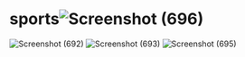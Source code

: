 # sports![Screenshot (696)](https://user-images.githubusercontent.com/68684813/187170915-21360188-db6b-428b-9938-0f81fcaa843a.png)
![Screenshot (692)](https://user-images.githubusercontent.com/68684813/187170924-9c720fcc-1b62-4104-9dce-35cd97a20816.png)
![Screenshot (693)](https://user-images.githubusercontent.com/68684813/187170934-14264191-6177-4a4e-b0e0-1278735f0d8c.png)
![Screenshot (695)](https://user-images.githubusercontent.com/68684813/187170939-75620760-f773-42b1-a2ea-3837b6f91606.png)
